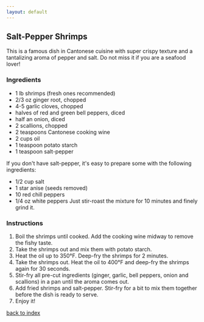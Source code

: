 ```yaml
---
layout: default
---
```


<!---
This is as recipe for Cantonese-style salt-pepper shrimps.
Created by Frank(Yuqiu) Huang
-->

## Salt-Pepper Shrimps
This is a famous dish in Cantonese cuisine with super crispy texture and a tantalizing aroma of pepper and salt. Do not miss it if you are a seafood lover!

### Ingredients
- 1 lb shrimps (fresh ones recommended)
- 2/3 oz ginger root, chopped
- 4-5 garlic cloves, chopped
- halves of red and green bell peppers, diced
- half an onion, diced
- 2 scallions, chopped
- 2 teaspoons Cantonese cooking wine
- 2 cups oil
- 1 teaspoon potato starch
- 1 teaspoon salt-pepper

If you don't have salt-pepper, it's easy to prepare some with the following ingredients:
- 1/2 cup salt
- 1 star anise (seeds removed)
- 10 red chill peppers
- 1/4 oz white peppers
Just stir-roast the mixture for 10 minutes and finely grind it.

### Instructions
1. Boil the shrimps until cooked. Add the cooking wine midway to remove the fishy taste.
1. Take the shrimps out and mix them with potato starch.
1. Heat the oil up to 350°F. Deep-fry the shrimps for 2 minutes.
1. Take the shrimps out. Heat the oil to 400°F and deep-fry the shrimps again for 30 seconds.
1. Stir-fry all pre-cut ingredients (ginger, garlic, bell peppers, onion and scallions) in a pan until the aroma comes out.
1. Add fried shrimps and salt-pepper. Stir-fry for a bit to mix them together before the dish is ready to serve.
1. Enjoy it!

<!---
Keep this link to return to the index
-->
[back to index](../)
